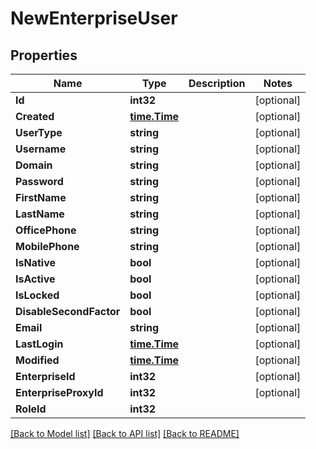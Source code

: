 # NewEnterpriseUser

## Properties

Name | Type | Description | Notes
------------ | ------------- | ------------- | -------------
**Id** | **int32** |  | [optional] 
**Created** | [**time.Time**](time.Time.md) |  | [optional] 
**UserType** | **string** |  | [optional] 
**Username** | **string** |  | [optional] 
**Domain** | **string** |  | [optional] 
**Password** | **string** |  | [optional] 
**FirstName** | **string** |  | [optional] 
**LastName** | **string** |  | [optional] 
**OfficePhone** | **string** |  | [optional] 
**MobilePhone** | **string** |  | [optional] 
**IsNative** | **bool** |  | [optional] 
**IsActive** | **bool** |  | [optional] 
**IsLocked** | **bool** |  | [optional] 
**DisableSecondFactor** | **bool** |  | [optional] 
**Email** | **string** |  | [optional] 
**LastLogin** | [**time.Time**](time.Time.md) |  | [optional] 
**Modified** | [**time.Time**](time.Time.md) |  | [optional] 
**EnterpriseId** | **int32** |  | [optional] 
**EnterpriseProxyId** | **int32** |  | [optional] 
**RoleId** | **int32** |  | 

[[Back to Model list]](../README.md#documentation-for-models) [[Back to API list]](../README.md#documentation-for-api-endpoints) [[Back to README]](../README.md)


